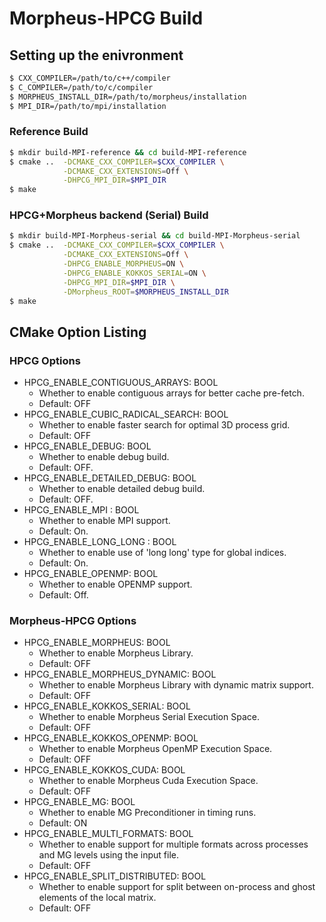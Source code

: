 <!--
 BUILD.md
 
 EPCC, The University of Edinburgh
 
 (c) 2022 The University of Edinburgh
 
 Contributing Authors:
 Christodoulos Stylianou (c.stylianou@ed.ac.uk)
 
 Licensed under the Apache License, Version 2.0 (the "License");
 you may not use this file except in compliance with the License.
 You may obtain a copy of the License at
 
 	http://www.apache.org/licenses/LICENSE-2.0
 
 Unless required by applicable law or agreed to in writing, software
 distributed under the License is distributed on an "AS IS" BASIS,
 WITHOUT WARRANTIES OR CONDITIONS OF ANY KIND, either express or implied.
 See the License for the specific language governing permissions and
 limitations under the License.
-->

# Morpheus-HPCG Build
## Setting up the enivronment
```sh
$ CXX_COMPILER=/path/to/c++/compiler
$ C_COMPILER=/path/to/c/compiler
$ MORPHEUS_INSTALL_DIR=/path/to/morpheus/installation
$ MPI_DIR=/path/to/mpi/installation
```

### Reference Build
```sh
$ mkdir build-MPI-reference && cd build-MPI-reference
$ cmake ..  -DCMAKE_CXX_COMPILER=$CXX_COMPILER \
            -DCMAKE_CXX_EXTENSIONS=Off \
            -DHPCG_MPI_DIR=$MPI_DIR 
$ make
```

### HPCG+Morpheus backend (Serial) Build
```sh
$ mkdir build-MPI-Morpheus-serial && cd build-MPI-Morpheus-serial
$ cmake ..  -DCMAKE_CXX_COMPILER=$CXX_COMPILER \
            -DCMAKE_CXX_EXTENSIONS=Off \
            -DHPCG_ENABLE_MORPHEUS=ON \
            -DHPCG_ENABLE_KOKKOS_SERIAL=ON \
            -DHPCG_MPI_DIR=$MPI_DIR \
            -DMorpheus_ROOT=$MORPHEUS_INSTALL_DIR
$ make
```

## CMake Option Listing
### HPCG Options
* HPCG_ENABLE_CONTIGUOUS_ARRAYS: BOOL
  * Whether to enable contiguous arrays for better cache pre-fetch.
  * Default: OFF
* HPCG_ENABLE_CUBIC_RADICAL_SEARCH: BOOL
  * Whether to enable faster search for optimal 3D process grid.
  * Default: OFF
* HPCG_ENABLE_DEBUG: BOOL
  * Whether to enable debug build.
  * Default: OFF.
* HPCG_ENABLE_DETAILED_DEBUG: BOOL
  * Whether to enable detailed debug build.
  * Default: OFF.
* HPCG_ENABLE_MPI : BOOL
  * Whether to enable MPI support.
  * Default: On.
* HPCG_ENABLE_LONG_LONG : BOOL
  * Whether to enable use of 'long long' type for global indices.
  * Default: On.
* HPCG_ENABLE_OPENMP: BOOL
  * Whether to enable OPENMP support.
  * Default: Off.

### Morpheus-HPCG Options
* HPCG_ENABLE_MORPHEUS: BOOL
  * Whether to enable Morpheus Library.
  * Default: OFF
* HPCG_ENABLE_MORPHEUS_DYNAMIC: BOOL
  * Whether to enable Morpheus Library with dynamic matrix support.
  * Default: OFF
* HPCG_ENABLE_KOKKOS_SERIAL: BOOL
  * Whether to enable Morpheus Serial Execution Space.
  * Default: OFF
* HPCG_ENABLE_KOKKOS_OPENMP: BOOL
  * Whether to enable Morpheus OpenMP Execution Space.
  * Default: OFF
* HPCG_ENABLE_KOKKOS_CUDA: BOOL
  * Whether to enable Morpheus Cuda Execution Space.
  * Default: OFF
* HPCG_ENABLE_MG: BOOL
  * Whether to enable MG Preconditioner in timing runs.
  * Default: ON
* HPCG_ENABLE_MULTI_FORMATS: BOOL
  * Whether to enable support for multiple formats across processes and MG levels using the input file.
  * Default: OFF
* HPCG_ENABLE_SPLIT_DISTRIBUTED: BOOL
  * Whether to enable support for split between on-process and ghost elements of the local matrix.
  * Default: OFF

<!-- ### Morpheus-HPCG on Isambard

#### Run on cacade nodes: Cray-11 and MPICH
```sh
start_interactive macs cascade
config_hpcg release cascade cray-11 mpich serial dynamic on off
make -j
OMP_NUM_THREADS=1 mpirun -n 20 ./morpheus-hpcg --morpheus-format=1 --kokkos-threads=1
```

#### Run on cacade nodes: Intel-20 and IntelMPI-20
```sh
start_interactive macs cascade
config_hpcg release cascade intel-20 intelmpi-20 serial dynamic on off
make -j
OMP_NUM_THREADS=1 mpirun -n 20 ./morpheus-hpcg --morpheus-format=1 --kokkos-threads=1
```

#### Run on cacade nodes: LLVM-11 and OpenMPI
```sh
start_interactive macs cascade
config_hpcg release cascade llvm-11 openmpi serial dynamic on off
make -j
OMP_NUM_THREADS=1 mpirun -n 20 ./morpheus-hpcg --morpheus-format=1 --kokkos-threads=1
```

#### Run on cacade nodes: GNU-10 and OpenMPI
```sh
start_interactive macs cascade
config_hpcg release cascade gnu-10 openmpi serial dynamic on off
make -j
OMP_NUM_THREADS=1 mpirun -n 20 ./morpheus-hpcg --morpheus-format=1 --kokkos-threads=1
```

#### Run on V100 nodes: LLVM-10 and OpenMPI
```sh
start_interactive macs v100
config_hpcg release v100 llvm-10 openmpi cuda dynamic on off
make -j
OMP_NUM_THREADS=1 mpirun -n 1 ./morpheus-hpcg --morpheus-format=1 --kokkos-threads=1 --kokkos-num-devices=1
```

#### Notes:

* For V100: Cray/LLVM version must be smaller than 11 to be used with Cuda 11.2 -->
